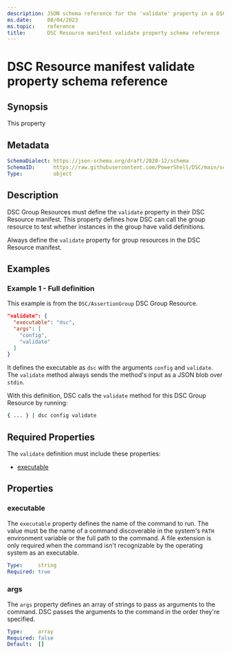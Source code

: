 ```yaml
---
description: JSON schema reference for the 'validate' property in a DSC Resource manifest
ms.date:     08/04/2023
ms.topic:    reference
title:       DSC Resource manifest validate property schema reference
---
```


# DSC Resource manifest validate property schema reference

## Synopsis

This property

## Metadata

```yaml
SchemaDialect: https://json-schema.org/draft/2020-12/schema
SchemaID:      https://raw.githubusercontent.com/PowerShell/DSC/main/schemas/2023/10/resource/manifest.validate.json
Type:          object
```

## Description

DSC Group Resources must define the `validate` property in their DSC Resource manifest. This
property defines how DSC can call the group resource to test whether instances in the group
have valid definitions.

Always define the `validate` property for group resources in the DSC Resource manifest.

## Examples

### Example 1 - Full definition

This example is from the `DSC/AssertionGroup` DSC Group Resource.

```json
"validate": {
  "executable": "dsc",
  "args": [
    "config",
    "validate"
  ]
}
```

It defines the executable as `dsc` with the arguments `config` and `validate`. The `validate`
method always sends the method's input as a JSON blob over `stdin`.

With this definition, DSC calls the `validate` method for this DSC Group Resource by running:

```sh
{ ... } | dsc config validate
```

## Required Properties

The `validate` definition must include these properties:

- [executable](#executable)

## Properties

### executable

The `executable` property defines the name of the command to run. The value must be the name of a
command discoverable in the system's `PATH` environment variable or the full path to the command. A
file extension is only required when the command isn't recognizable by the operating system as an
executable.

```yaml
Type:     string
Required: true
```

### args

The `args` property defines an array of strings to pass as arguments to the command. DSC passes the
arguments to the command in the order they're specified.

```yaml
Type:     array
Required: false
Default:  []
```
